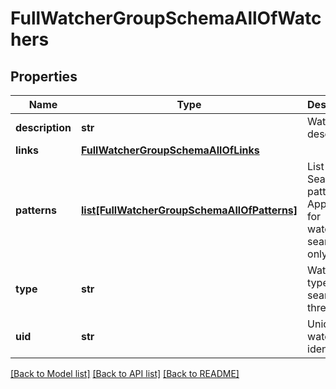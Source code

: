 # FullWatcherGroupSchemaAllOfWatchers


## Properties
Name | Type | Description | Notes
------------ | ------------- | ------------- | -------------
**description** | **str** | Watcher description. | [optional] 
**links** | [**FullWatcherGroupSchemaAllOfLinks**](FullWatcherGroupSchemaAllOfLinks.md) |  | [optional] 
**patterns** | [**list[FullWatcherGroupSchemaAllOfPatterns]**](FullWatcherGroupSchemaAllOfPatterns.md) | List of Search patterns. Applicable for watchers of search type only. | [optional] 
**type** | **str** | Watcher type — search or thread. | 
**uid** | **str** | Unique watcher identifier. | 

[[Back to Model list]](../README.md#documentation-for-models) [[Back to API list]](../README.md#documentation-for-api-endpoints) [[Back to README]](../README.md)



